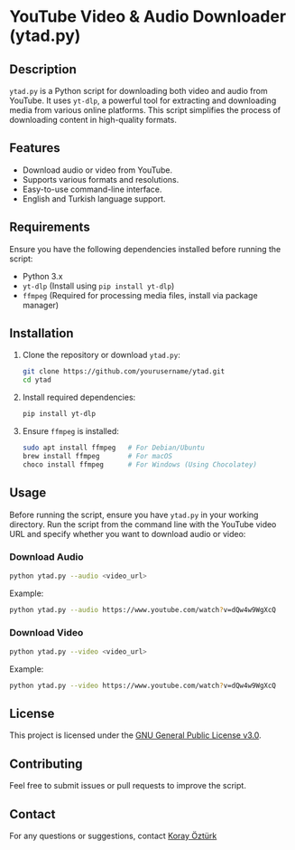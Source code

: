 # YouTube Video & Audio Downloader (ytad.py)

## Description
`ytad.py` is a Python script for downloading both video and audio from YouTube. It uses `yt-dlp`, a powerful tool for extracting and downloading media from various online platforms. This script simplifies the process of downloading content in high-quality formats.

## Features
- Download audio or video from YouTube.
- Supports various formats and resolutions.
- Easy-to-use command-line interface.
- English and Turkish language support.

## Requirements
Ensure you have the following dependencies installed before running the script:

- Python 3.x
- `yt-dlp` (Install using `pip install yt-dlp`)
- `ffmpeg` (Required for processing media files, install via package manager)

## Installation
1. Clone the repository or download `ytad.py`:
   ```sh
   git clone https://github.com/yourusername/ytad.git
   cd ytad
   ```

2. Install required dependencies:
   ```sh
   pip install yt-dlp
   ```

3. Ensure `ffmpeg` is installed:
   ```sh
   sudo apt install ffmpeg   # For Debian/Ubuntu
   brew install ffmpeg       # For macOS
   choco install ffmpeg      # For Windows (Using Chocolatey)
   ```

## Usage
Before running the script, ensure you have `ytad.py` in your working directory.
Run the script from the command line with the YouTube video URL and specify whether you want to download audio or video:

### Download Audio
```sh
python ytad.py --audio <video_url>
```

Example:
```sh
python ytad.py --audio https://www.youtube.com/watch?v=dQw4w9WgXcQ
```

### Download Video
```sh
python ytad.py --video <video_url>
```

Example:
```sh
python ytad.py --video https://www.youtube.com/watch?v=dQw4w9WgXcQ
```

## License
This project is licensed under the [GNU General Public License v3.0](https://www.gnu.org/licenses/gpl-3.0.html).

## Contributing
Feel free to submit issues or pull requests to improve the script.

## Contact
For any questions or suggestions, contact [Koray Öztürk](https://github.com/KorayOzturk07)

